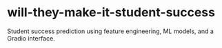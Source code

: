 # will-they-make-it-student-success
Student success prediction using feature engineering, ML models, and a Gradio interface.
